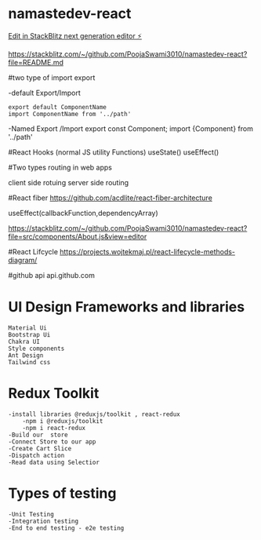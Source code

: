 # namastedev-react

[Edit in StackBlitz next generation editor ⚡️](https://stackblitz.com/~/github.com/PoojaSwami3010/namastedev-react)

https://stackblitz.com/~/github.com/PoojaSwami3010/namastedev-react?file=README.md


#two type of import export

-default Export/Import

    export default ComponentName
    import ComponentName from '../path'



-Named Export /Import
        export const Component;
        import {Component} from '../path'


#React Hooks
(normal JS utility Functions)
useState()
useEffect()


#Two types routing in web apps

client side rotuing
server side routing

#React fiber https://github.com/acdlite/react-fiber-architecture

useEffect(callbackFunction,dependencyArray)


https://stackblitz.com/~/github.com/PoojaSwami3010/namastedev-react?file=src/components/About.js&view=editor


#React Lifcycle 
    https://projects.wojtekmaj.pl/react-lifecycle-methods-diagram/

#github api
    api.github.com




# UI Design Frameworks and libraries
    Material Ui
    Bootstrap Ui
    Chakra UI
    Style components
    Ant Design
    Tailwind css


# Redux Toolkit
    -install libraries @reduxjs/toolkit , react-redux
        -npm i @reduxjs/toolkit
        -npm i react-redux
    -Build our  store
    -Connect Store to our app
    -Create Cart Slice
    -Dispatch action
    -Read data using Selectior

# Types of testing

    -Unit Testing
    -Integration testing
    -End to end testing - e2e testing